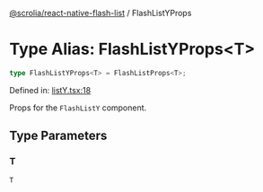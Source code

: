 [@scrolia/react-native-flash-list](../README.md) / FlashListYProps

# Type Alias: FlashListYProps\<T\>

```ts
type FlashListYProps<T> = FlashListProps<T>;
```

Defined in: [listY.tsx:18](https://github.com/alpheus-day/scrolia/blob/a7062c82222b0dcb500e88f7ca3fff69b13a5fcd/packages/react-native-flash-list/src/listY.tsx#L18)

Props for the `FlashListY` component.

## Type Parameters

### T

`T`
